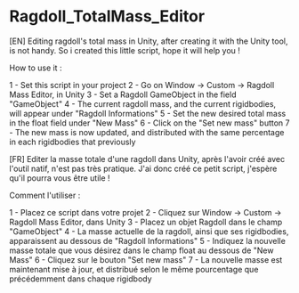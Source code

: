 # Ragdoll_TotalMass_Editor
[EN]
Editing ragdoll's total mass in Unity, after creating it with the Unity tool, is not handy. 
So i created this little script, hope it will help you !

How to use it : 

1 - Set this script in your project
2 - Go on Window -> Custom -> Ragdoll Mass Editor, in Unity 
3 - Set a Ragdoll GameObject in the field "GameObject"
4 - The current ragdoll mass, and the current rigidbodies, will appear under "Ragdoll Informations"
5 - Set the new desired total mass in the float field under "New Mass"
6 - Click on the "Set new mass" button 
7 - The new mass is now updated, and distributed with the same percentage in each rigidbodies that previously

[FR]
Editer la masse totale d'une ragdoll dans Unity, après l'avoir créé avec l'outil natif, n'est pas très pratique.
J'ai donc créé ce petit script, j'espère qu'il pourra vous être utile ! 

Comment l'utiliser : 

1 - Placez ce script dans votre projet 
2 - Cliquez sur Window -> Custom -> Ragdoll Mass Editor, dans Unity
3 - Placez un objet Ragdoll dans le champ "GameObject" 
4 - La masse actuelle de la ragdoll, ainsi que ses rigidbodies, apparaissent au dessous de "Ragdoll Informations"
5 - Indiquez la nouvelle masse totale que vous désirez dans le champ float au dessous de "New Mass" 
6 - Cliquez sur le bouton "Set new mass" 
7 - La nouvelle masse est maintenant mise à jour, et distribué selon le même pourcentage que précédemment dans chaque rigidbody
